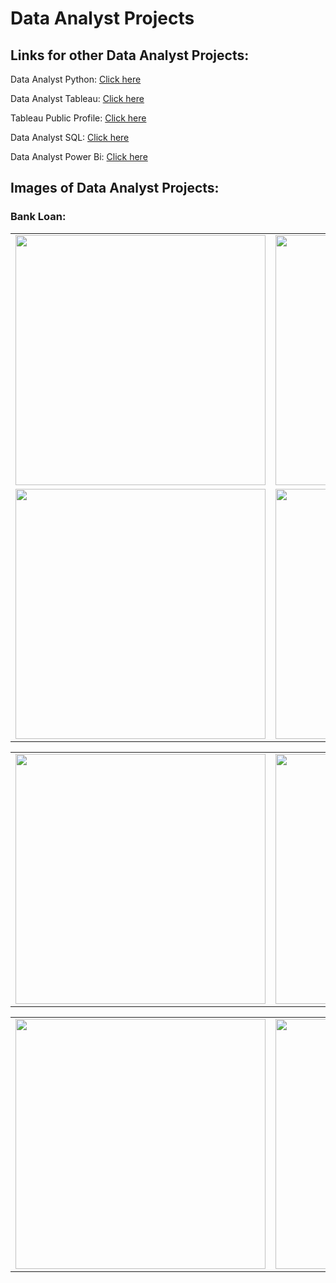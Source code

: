 <h1>Data Analyst Projects</h1>

<h2>Links for other Data Analyst Projects:</h2>

<p>Data Analyst Python: <a href="https://github.com/JAM5BOCsAdi/Data_Analyst_Python">Click here</a></p>
<p>Data Analyst Tableau: <a href="https://github.com/JAM5BOCsAdi/Data_Analyst_Tableau">Click here</a></p>
<p>Tableau Public Profile: <a href="https://public.tableau.com/app/profile/adam.horvath6040/vizzes">Click here</a></p>
<p>Data Analyst SQL: <a href="https://github.com/JAM5BOCsAdi/Data_Analyst_SQL">Click here</a></p>
<p>Data Analyst Power Bi: <a href="https://github.com/JAM5BOCsAdi/Data_Analyst_Power_Bi">Click here</a></p>

<h2>Images of Data Analyst Projects:</h2>
<h3>Bank Loan:</h3>

|                                                                                                                                       |                                                                                                                                       |
| :-----------------------------------------------------------------------------------------------------------------------------------: | :-----------------------------------------------------------------------------------------------------------------------------------: |
| <img height="400 px" src="https://github.com/JAM5BOCsAdi/Data_Analyst_Projects/assets/90914431/45e54b59-ebbf-45b6-bbee-f3cb0a0b8997"> | <img height="400 px" src="https://github.com/JAM5BOCsAdi/Data_Analyst_Projects/assets/90914431/2c7c8265-78bd-48b9-b9be-28d61d2f0dce"> |
| <img height="400 px" src="https://github.com/JAM5BOCsAdi/Data_Analyst_Projects/assets/90914431/2e8423fb-f158-4807-b561-fd170a7b788f"> | <img height="400 px" src="https://github.com/JAM5BOCsAdi/Data_Analyst_Projects/assets/90914431/03fd65ba-4e70-43b1-b1e7-ea9142ba3a59"> |

|                              |                              |
| :--------------------------: | :--------------------------: |
| <img height="400 px" src=""> | <img height="400 px" src=""> |

|                              |                              |
| :--------------------------: | :--------------------------: |
| <img height="400 px" src=""> | <img height="400 px" src=""> |
